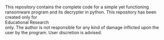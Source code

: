 This repository contains the complete code for a simple yet functioning ransomware program and its decrypter in python.
This repository has been created only for <br>Educational Research<br> only. 
The author is not responsible for any kind of damage inflicted upon the user by the program.
User discretion is advised.
